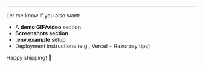 
---

Let me know if you also want:

- A **demo GIF/video** section
- **Screenshots section**
- **.env.example** setup
- Deployment instructions (e.g., Vercel + Razorpay tips)

Happy shipping! 🚀
